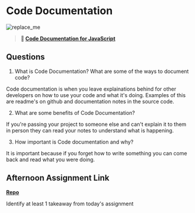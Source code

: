 # Code Documentation

![replace_me](https://codeworks.blob.core.windows.net/public/assets/img/illustrations/placeholder.svg)

> **📖 [Code Documentation for JavaScript](https://codeworksacademy.com/fs-student-guide/resources/wk7/02-JSDocs)**

## Questions

1. What is Code Documentation? What are some of the ways to document code?

Code documentation is when you leave explainations behind for other developers on how to use your code and what it's doing. Examples of this are readme's on github and documentation notes in the source code.

2. What are some benefits of Code Documentation?

If you're passing your project to someone else and can't explain it to them in person they can read your notes to understand what is happening.

3. How important is Code documentation and why?

It is important because if you forget how to write something you can come back and read what you were doing. 

## Afternoon Assignment Link

**[Repo](https://github.com/ChristineKlosterman/<ASSIGNMENT_REPO>)**

Identify at least 1 takeaway from today's assignment
